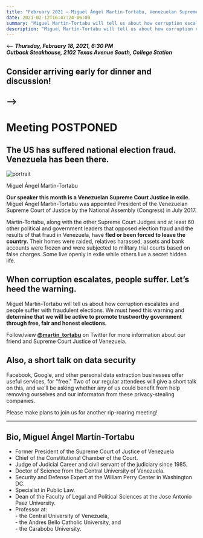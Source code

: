```yaml
---
title: "February 2021 — Miguel Ángel Martín-Tortabu, Venezuelan Supreme Court Justice in exile (POSTPONED)"
date: 2021-02-12T16:47:24-06:00
summary: "Miguel Martín-Tortabu will tell us about how corruption escalates and people suffer with fraudulent elections."
description: "Miguel Martín-Tortabu will tell us about how corruption escalates and people suffer with fraudulent elections."
---
```

<--
**_Thursday, February 18, 2021, 6:30 PM_**  
**_<strong><span class="hilite">Outback Steakhouse</span></strong>, 2102 Texas Avenue South, College Station_** 

## Consider arriving early for dinner and discussion!

-->
---

# Meeting POSTPONED

## The US has suffered national election fraud. Venezuela has been there.

<div class="align-right">
<img src="/img/martin-tortabu.jpg" alt="portrait">  
<p>Miguel Ángel Martín-Tortabu</p>
</div>

**<strong><span class="hilite">Our speaker this month is a Venezuelan Supreme Court Justice in exile.</span></strong>** Miguel Ángel Martín-Tortabu was appointed President of the Venezuelan Supreme Court of Justice by the National Assembly (Congress) in July 2017.   

Martín-Tortabu, along with the other Supreme Court Judges and at least 60 other political and government leaders that opposed election fraud and the results of that fraud in Venezuela, have **fled or been forced to leave the country.** Their homes were raided, relatives harassed, assets and bank accounts were frozen and were subjected to military trial courts based on false charges. Some live openly in exile while others live a secret hidden life.  

## When corruption escalates, people suffer. Let’s heed the warning.

Miguel Martín-Tortabu will tell us about how corruption escalates and people suffer with fraudulent elections. We must heed this warning and **determine that we will be active to promote trustworthy government through free, fair and honest elections.**  

Follow/view **[@martin_tortabu](https://twitter.com/martin_tortabu?s=21)** on Twitter for more information about our friend and Supreme Court Justice of Venezuela.   

## Also, a short talk on data security

Facebook, Google, and other personal data extraction businesses offer useful services, for "free." Two of our regular attendees will give a short talk on this, and we'll be asking whether any of us could benefit from help removing ourselves and our informaton from these privacy-stealing companies.

Please make plans to join us for another rip-roaring meeting!  

---

<a name="bio" id="bio"></a>

## Bio, Miguel Ángel Martín-Tortabu

- Former President of the Supreme Court of Justice of Venezuela
- Chief of the Constitutional Chamber of the Court.  
- Judge of Judicial Career and civil servant of the judiciary since 1985.  
- Doctor of Science from the Central University of Venezuela.  
- Security and Defense Expert at the William Perry Center in Washington DC.
- Specialist in Public Law.  
- Dean of the Faculty of Legal and Political Sciences at the Jose Antonio Paez University.  
- Professor at:   
		- the Central University of Venezuela,   
		- the Andres Bello Catholic University, and  
		- the Carabobo University.


